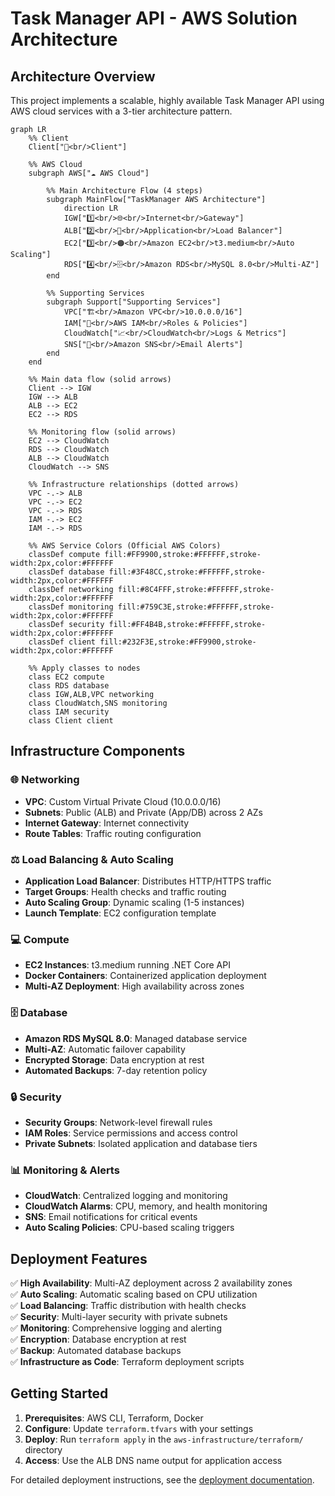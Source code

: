 # Task Manager API - AWS Solution Architecture

## Architecture Overview

This project implements a scalable, highly available Task Manager API using AWS cloud services with a 3-tier architecture pattern.

```mermaid
graph LR
    %% Client
    Client["👥<br/>Client"]
    
    %% AWS Cloud
    subgraph AWS["☁️ AWS Cloud"]
        
        %% Main Architecture Flow (4 steps)
        subgraph MainFlow["TaskManager AWS Architecture"]
            direction LR
            IGW["1️⃣<br/>🌐<br/>Internet<br/>Gateway"]
            ALB["2️⃣<br/>🔄<br/>Application<br/>Load Balancer"]
            EC2["3️⃣<br/>🟠<br/>Amazon EC2<br/>t3.medium<br/>Auto Scaling"]
            RDS["4️⃣<br/>🗄️<br/>Amazon RDS<br/>MySQL 8.0<br/>Multi-AZ"]
        end
        
        %% Supporting Services
        subgraph Support["Supporting Services"]
            VPC["🏗️<br/>Amazon VPC<br/>10.0.0.0/16"]
            IAM["🔐<br/>AWS IAM<br/>Roles & Policies"]
            CloudWatch["📈<br/>CloudWatch<br/>Logs & Metrics"]
            SNS["📧<br/>Amazon SNS<br/>Email Alerts"]
        end
    end
    
    %% Main data flow (solid arrows)
    Client --> IGW
    IGW --> ALB
    ALB --> EC2
    EC2 --> RDS
    
    %% Monitoring flow (solid arrows)
    EC2 --> CloudWatch
    RDS --> CloudWatch
    ALB --> CloudWatch
    CloudWatch --> SNS
    
    %% Infrastructure relationships (dotted arrows)
    VPC -.-> ALB
    VPC -.-> EC2
    VPC -.-> RDS
    IAM -.-> EC2
    IAM -.-> RDS
    
    %% AWS Service Colors (Official AWS Colors)
    classDef compute fill:#FF9900,stroke:#FFFFFF,stroke-width:2px,color:#FFFFFF
    classDef database fill:#3F48CC,stroke:#FFFFFF,stroke-width:2px,color:#FFFFFF
    classDef networking fill:#8C4FFF,stroke:#FFFFFF,stroke-width:2px,color:#FFFFFF
    classDef monitoring fill:#759C3E,stroke:#FFFFFF,stroke-width:2px,color:#FFFFFF
    classDef security fill:#FF4B4B,stroke:#FFFFFF,stroke-width:2px,color:#FFFFFF
    classDef client fill:#232F3E,stroke:#FF9900,stroke-width:2px,color:#FFFFFF
    
    %% Apply classes to nodes
    class EC2 compute
    class RDS database
    class IGW,ALB,VPC networking
    class CloudWatch,SNS monitoring
    class IAM security
    class Client client
```

## Infrastructure Components

### 🌐 Networking
- **VPC**: Custom Virtual Private Cloud (10.0.0.0/16)
- **Subnets**: Public (ALB) and Private (App/DB) across 2 AZs
- **Internet Gateway**: Internet connectivity
- **Route Tables**: Traffic routing configuration

### ⚖️ Load Balancing & Auto Scaling
- **Application Load Balancer**: Distributes HTTP/HTTPS traffic
- **Target Groups**: Health checks and traffic routing
- **Auto Scaling Group**: Dynamic scaling (1-5 instances)
- **Launch Template**: EC2 configuration template

### 💻 Compute
- **EC2 Instances**: t3.medium running .NET Core API
- **Docker Containers**: Containerized application deployment
- **Multi-AZ Deployment**: High availability across zones

### 🗄️ Database
- **Amazon RDS MySQL 8.0**: Managed database service
- **Multi-AZ**: Automatic failover capability
- **Encrypted Storage**: Data encryption at rest
- **Automated Backups**: 7-day retention policy

### 🔒 Security
- **Security Groups**: Network-level firewall rules
- **IAM Roles**: Service permissions and access control
- **Private Subnets**: Isolated application and database tiers

### 📊 Monitoring & Alerts
- **CloudWatch**: Centralized logging and monitoring
- **CloudWatch Alarms**: CPU, memory, and health monitoring
- **SNS**: Email notifications for critical events
- **Auto Scaling Policies**: CPU-based scaling triggers

## Deployment Features

✅ **High Availability**: Multi-AZ deployment across 2 availability zones  
✅ **Auto Scaling**: Automatic scaling based on CPU utilization  
✅ **Load Balancing**: Traffic distribution with health checks  
✅ **Security**: Multi-layer security with private subnets  
✅ **Monitoring**: Comprehensive logging and alerting  
✅ **Encryption**: Database encryption at rest  
✅ **Backup**: Automated database backups  
✅ **Infrastructure as Code**: Terraform deployment scripts  

## Getting Started

1. **Prerequisites**: AWS CLI, Terraform, Docker
2. **Configure**: Update `terraform.tfvars` with your settings
3. **Deploy**: Run `terraform apply` in the `aws-infrastructure/terraform/` directory
4. **Access**: Use the ALB DNS name output for application access

For detailed deployment instructions, see the [deployment documentation](./aws-infrastructure/README.md).